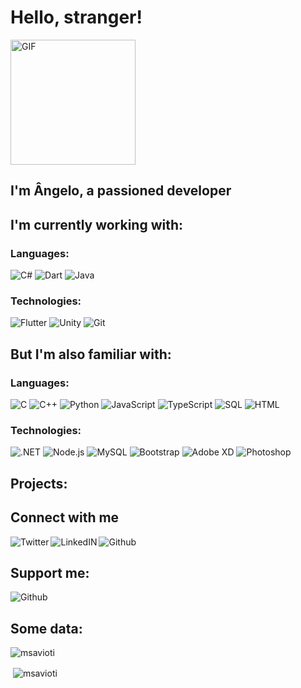 # Hello, stranger!

<img alt="GIF" src="https://media.giphy.com/media/fVsVfxVwz40I24GT7X/giphy.gif" width= 200/>

## I'm Ângelo, a passioned developer

## I'm currently working with:  

### Languages:

![C#](https://img.shields.io/badge/-C%23-3d3d3d?style=plastic&logo=c-sharp)
![Dart](https://img.shields.io/badge/-Dart-3d3d3d?style=plastic&logo=dart)
![Java](https://img.shields.io/badge/-Java-3d3d3d?style=plastic&logo=java)

### Technologies:  

![Flutter](https://img.shields.io/badge/-Flutter-3d3d3d?style=plastic&logo=flutter)
![Unity](https://img.shields.io/badge/-Unity-3d3d3d?style=plastic&logo=unity)
![Git](https://img.shields.io/badge/-Git-3d3d3d?style=plastic&logo=git)

## But I'm also familiar with:  

### Languages:  

![C](https://img.shields.io/badge/-C-3d3d3d?style=plastic&logo=c)
![C++](https://img.shields.io/badge/-C++-3d3d3d?style=plastic&logo=c%2B%2B)
![Python](https://img.shields.io/badge/-Python-3d3d3d?style=plastic&logo=python)
![JavaScript](https://img.shields.io/badge/-JavaScript-3d3d3d?style=plastic&logo=javascript)
![TypeScript](https://img.shields.io/badge/-TypeScript-3d3d3d?style=plastic&logo=typescript)
![SQL](https://img.shields.io/badge/-SQL-3d3d3d?style=plastic&logo=mysql)
![HTML](https://img.shields.io/badge/-HTML-3d3d3d?style=plastic&logo=html5)

### Technologies: 

![.NET](https://img.shields.io/badge/-.NET-3d3d3d?style=plastic&logo=.net)
![Node.js](https://img.shields.io/badge/-Node.js-3d3d3d?style=plastic&logo=node.js&logoColor=339933)
![MySQL](https://img.shields.io/badge/-MySQL-3d3d3d?style=plastic&logo=mysql)
![Bootstrap](https://img.shields.io/badge/-Bootstrap-3d3d3d?style=plastic&logo=bootstrap)
![Adobe XD](https://img.shields.io/badge/-Adobe%20XD-3d3d3d?style=plastic&logo=adobe-xd)
![Photoshop](https://img.shields.io/badge/-Photoshop-3d3d3d?style=plastic&logo=adobe-photoshop)

## Projects:

## Connect with me

<a target="_blank" href="https://twitter.com/MSavioti">
  <img align="left" alt="Twitter" src="https://img.shields.io/badge/-Twitter-3d3d3d?style=social&logo=twitter" />
<a target="_blank" href="https://www.linkedin.com/in/angelo-savioti">
  <img align="left" alt="LinkedIN" src="https://img.shields.io/badge/-LinkedIn-3d3d3d?style=social&logo=linkedin" />
<a target="_blank" href="https://github.com/MSavioti">
  <img align="left" alt="Github" src="https://img.shields.io/badge/-Github-3d3d3d?style=social&logo=github" /><a/><br>

## Support me:  

<a target="_blank" href="https://www.buymeacoffee.com/msavioti">
  <img align="left" alt="Github" src="https://img.shields.io/badge/-Buy%20me%20a%20coffee-3d3d3d?style=social&logo=buy-me-a-coffee" /><a/><br>
  
## Some data:

<p><img align="center" src="https://github-readme-stats.vercel.app/api/top-langs?username=msavioti&show_icons=true&locale=en&layout=compact" alt="msavioti" /></p>

<p>&nbsp;<img align="center" src="https://github-readme-stats.vercel.app/api?username=msavioti&show_icons=true&locale=en" alt="msavioti" /></p>
